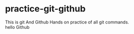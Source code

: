 # practice-git-github

This is git And Github Hands on practice of all git commands.
<br>
hello Github

